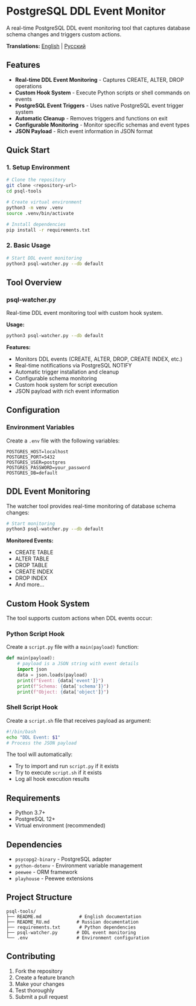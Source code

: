 # PostgreSQL DDL Event Monitor

A real-time PostgreSQL DDL event monitoring tool that captures database schema changes and triggers custom actions.

**Translations:** [English](README.md) | [Русский](README_RU.md)

## Features

- **Real-time DDL Event Monitoring** - Captures CREATE, ALTER, DROP operations
- **Custom Hook System** - Execute Python scripts or shell commands on events
- **PostgreSQL Event Triggers** - Uses native PostgreSQL event trigger system
- **Automatic Cleanup** - Removes triggers and functions on exit
- **Configurable Monitoring** - Monitor specific schemas and event types
- **JSON Payload** - Rich event information in JSON format

## Quick Start

### 1. Setup Environment

```bash
# Clone the repository
git clone <repository-url>
cd psql-tools

# Create virtual environment
python3 -m venv .venv
source .venv/bin/activate

# Install dependencies
pip install -r requirements.txt
```

### 2. Basic Usage

```bash
# Start DDL event monitoring
python3 psql-watcher.py --db default
```

## Tool Overview

### psql-watcher.py
Real-time DDL event monitoring tool with custom hook system.

**Usage:**
```bash
python3 psql-watcher.py --db default
```

**Features:**
- Monitors DDL events (CREATE, ALTER, DROP, CREATE INDEX, etc.)
- Real-time notifications via PostgreSQL NOTIFY
- Automatic trigger installation and cleanup
- Configurable schema monitoring
- Custom hook system for script execution
- JSON payload with rich event information

## Configuration

### Environment Variables

Create a `.env` file with the following variables:

```env
POSTGRES_HOST=localhost
POSTGRES_PORT=5432
POSTGRES_USER=postgres
POSTGRES_PASSWORD=your_password
POSTGRES_DB=default
```

## DDL Event Monitoring

The watcher tool provides real-time monitoring of database schema changes:

```bash
# Start monitoring
python3 psql-watcher.py --db default
```

**Monitored Events:**
- CREATE TABLE
- ALTER TABLE
- DROP TABLE
- CREATE INDEX
- DROP INDEX
- And more...

## Custom Hook System

The tool supports custom actions when DDL events occur:

### Python Script Hook
Create a `script.py` file with a `main(payload)` function:
```python
def main(payload):
    # payload is a JSON string with event details
    import json
    data = json.loads(payload)
    print(f"Event: {data['event']}")
    print(f"Schema: {data['schema']}")
    print(f"Object: {data['object']}")
```

### Shell Script Hook
Create a `script.sh` file that receives payload as argument:
```bash
#!/bin/bash
echo "DDL Event: $1"
# Process the JSON payload
```

The tool will automatically:
- Try to import and run `script.py` if it exists
- Try to execute `script.sh` if it exists
- Log all hook execution results

## Requirements

- Python 3.7+
- PostgreSQL 12+
- Virtual environment (recommended)

## Dependencies

- `psycopg2-binary` - PostgreSQL adapter
- `python-dotenv` - Environment variable management
- `peewee` - ORM framework
- `playhouse` - Peewee extensions

## Project Structure

```
psql-tools/
├── README.md              # English documentation
├── README_RU.md          # Russian documentation
├── requirements.txt       # Python dependencies
├── psql-watcher.py       # DDL event monitoring
└── .env                  # Environment configuration
```

## Contributing

1. Fork the repository
2. Create a feature branch
3. Make your changes
4. Test thoroughly
5. Submit a pull request

